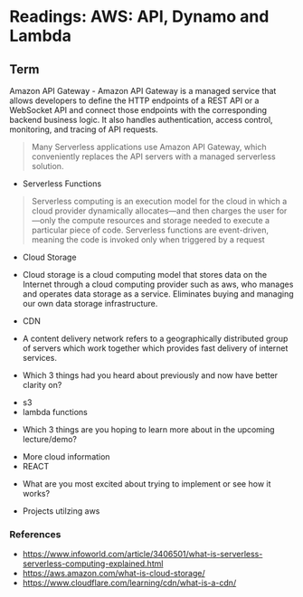 # Readings: AWS: API, Dynamo and Lambda


## Term

Amazon API Gateway - Amazon API Gateway is a managed service that allows developers to define the HTTP endpoints of a REST API or a WebSocket API and connect those endpoints with the corresponding backend business logic. It also handles authentication, access control, monitoring, and tracing of API requests.

> Many Serverless applications use Amazon API Gateway, which conveniently replaces the API servers with a managed serverless solution.


- Serverless Functions
> Serverless computing is an execution model for the cloud in which a cloud provider dynamically allocates—and then charges the user for—only the compute resources and storage needed to execute a particular piece of code. Serverless functions are event-driven, meaning the code is invoked only when triggered by a request

- Cloud Storage

* Cloud storage is a cloud computing model that stores data on the Internet through a cloud computing provider such as aws, who manages and operates data storage as a service. Eliminates buying and managing our own data storage infrastructure.


- CDN
* A content delivery network refers to a geographically distributed group of servers which work together which provides fast delivery of internet services.

- Which 3 things had you heard about previously and now have better clarity on?

* s3
* lambda functions

- Which 3 things are you hoping to learn more about in the upcoming lecture/demo?

* More cloud information
* REACT


- What are you most excited about trying to implement or see how it works?

* Projects utilzing aws


### References
- https://www.infoworld.com/article/3406501/what-is-serverless-serverless-computing-explained.html
- https://aws.amazon.com/what-is-cloud-storage/
- https://www.cloudflare.com/learning/cdn/what-is-a-cdn/